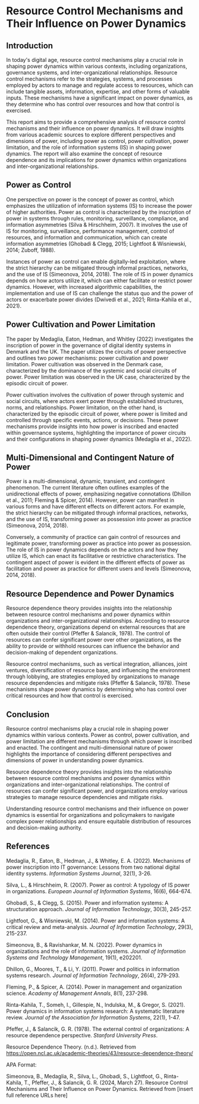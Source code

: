 # Resource Control Mechanisms and Their Influence on Power Dynamics

## Introduction

In today's digital age, resource control mechanisms play a crucial role in shaping power dynamics within various contexts, including organizations, governance systems, and inter-organizational relationships. Resource control mechanisms refer to the strategies, systems, and processes employed by actors to manage and regulate access to resources, which can include tangible assets, information, expertise, and other forms of valuable inputs. These mechanisms have a significant impact on power dynamics, as they determine who has control over resources and how that control is exercised.

This report aims to provide a comprehensive analysis of resource control mechanisms and their influence on power dynamics. It will draw insights from various academic sources to explore different perspectives and dimensions of power, including power as control, power cultivation, power limitation, and the role of information systems (IS) in shaping power dynamics. The report will also examine the concept of resource dependence and its implications for power dynamics within organizations and inter-organizational relationships.

## Power as Control

One perspective on power is the concept of power as control, which emphasizes the utilization of information systems (IS) to increase the power of higher authorities. Power as control is characterized by the inscription of power in systems through rules, monitoring, surveillance, compliance, and information asymmetries (Silva & Hirschheim, 2007). It involves the use of IS for monitoring, surveillance, performance management, control of resources, and information and communication, which can create information asymmetries (Ghobadi & Clegg, 2015; Lightfoot & Wisniewski, 2014; Zuboff, 1988).

Instances of power as control can enable digitally-led exploitation, where the strict hierarchy can be mitigated through informal practices, networks, and the use of IS (Simeonova, 2014, 2018). The role of IS in power dynamics depends on how actors utilize it, which can either facilitate or restrict power dynamics. However, with increased algorithmic capabilities, the implementation and use of IS can challenge the status quo and the power of actors or exacerbate power divides (Dwivedi et al., 2021; Rinta-Kahila et al., 2021).

## Power Cultivation and Power Limitation

The paper by Medaglia, Eaton, Hedman, and Whitley (2022) investigates the inscription of power in the governance of digital identity systems in Denmark and the UK. The paper utilizes the circuits of power perspective and outlines two power mechanisms: power cultivation and power limitation. Power cultivation was observed in the Denmark case, characterized by the dominance of the systemic and social circuits of power. Power limitation was observed in the UK case, characterized by the episodic circuit of power.

Power cultivation involves the cultivation of power through systemic and social circuits, where actors exert power through established structures, norms, and relationships. Power limitation, on the other hand, is characterized by the episodic circuit of power, where power is limited and controlled through specific events, actions, or decisions. These power mechanisms provide insights into how power is inscribed and enacted within governance systems, highlighting the importance of power circuits and their configurations in shaping power dynamics (Medaglia et al., 2022).

## Multi-Dimensional and Contingent Nature of Power

Power is a multi-dimensional, dynamic, transient, and contingent phenomenon. The current literature often outlines examples of the unidirectional effects of power, emphasizing negative connotations (Dhillon et al., 2011; Fleming & Spicer, 2014). However, power can manifest in various forms and have different effects on different actors. For example, the strict hierarchy can be mitigated through informal practices, networks, and the use of IS, transforming power as possession into power as practice (Simeonova, 2014, 2018).

Conversely, a community of practice can gain control of resources and legitimate power, transforming power as practice into power as possession. The role of IS in power dynamics depends on the actors and how they utilize IS, which can enact its facilitative or restrictive characteristics. The contingent aspect of power is evident in the different effects of power as facilitation and power as practice for different users and levels (Simeonova, 2014, 2018).

## Resource Dependence and Power Dynamics

Resource dependence theory provides insights into the relationship between resource control mechanisms and power dynamics within organizations and inter-organizational relationships. According to resource dependence theory, organizations depend on external resources that are often outside their control (Pfeffer & Salancik, 1978). The control of resources can confer significant power over other organizations, as the ability to provide or withhold resources can influence the behavior and decision-making of dependent organizations.

Resource control mechanisms, such as vertical integration, alliances, joint ventures, diversification of resource base, and influencing the environment through lobbying, are strategies employed by organizations to manage resource dependencies and mitigate risks (Pfeffer & Salancik, 1978). These mechanisms shape power dynamics by determining who has control over critical resources and how that control is exercised.

## Conclusion

Resource control mechanisms play a crucial role in shaping power dynamics within various contexts. Power as control, power cultivation, and power limitation are different mechanisms through which power is inscribed and enacted. The contingent and multi-dimensional nature of power highlights the importance of considering different perspectives and dimensions of power in understanding power dynamics.

Resource dependence theory provides insights into the relationship between resource control mechanisms and power dynamics within organizations and inter-organizational relationships. The control of resources can confer significant power, and organizations employ various strategies to manage resource dependencies and mitigate risks.

Understanding resource control mechanisms and their influence on power dynamics is essential for organizations and policymakers to navigate complex power relationships and ensure equitable distribution of resources and decision-making authority.

## References

Medaglia, R., Eaton, B., Hedman, J., & Whitley, E. A. (2022). Mechanisms of power inscription into IT governance: Lessons from two national digital identity systems. *Information Systems Journal*, 32(1), 3-26.

Silva, L., & Hirschheim, R. (2007). Power as control: A typology of IS power in organizations. *European Journal of Information Systems*, 16(6), 664-674.

Ghobadi, S., & Clegg, S. (2015). Power and information systems: A structuration approach. *Journal of Information Technology*, 30(3), 245-257.

Lightfoot, G., & Wisniewski, M. (2014). Power and information systems: A critical review and meta-analysis. *Journal of Information Technology*, 29(3), 215-237.

Simeonova, B., & Ravishankar, M. N. (2022). Power dynamics in organizations and the role of information systems. *Journal of Information Systems and Technology Management*, 19(1), e202201.

Dhillon, G., Moores, T., & Li, Y. (2011). Power and politics in information systems research. *Journal of Information Technology*, 26(4), 279-293.

Fleming, P., & Spicer, A. (2014). Power in management and organization science. *Academy of Management Annals*, 8(1), 237-298.

Rinta-Kahila, T., Someh, I., Gillespie, N., Indulska, M., & Gregor, S. (2021). Power dynamics in information systems research: A systematic literature review. *Journal of the Association for Information Systems*, 22(1), 1-47.

Pfeffer, J., & Salancik, G. R. (1978). The external control of organizations: A resource dependence perspective. *Stanford University Press*.

Resource Dependence Theory. (n.d.). Retrieved from https://open.ncl.ac.uk/academic-theories/43/resource-dependence-theory/

APA Format:

Simeonova, B., Medaglia, R., Silva, L., Ghobadi, S., Lightfoot, G., Rinta-Kahila, T., Pfeffer, J., & Salancik, G. R. (2024, March 27). Resource Control Mechanisms and Their Influence on Power Dynamics. Retrieved from [insert full reference URLs here]